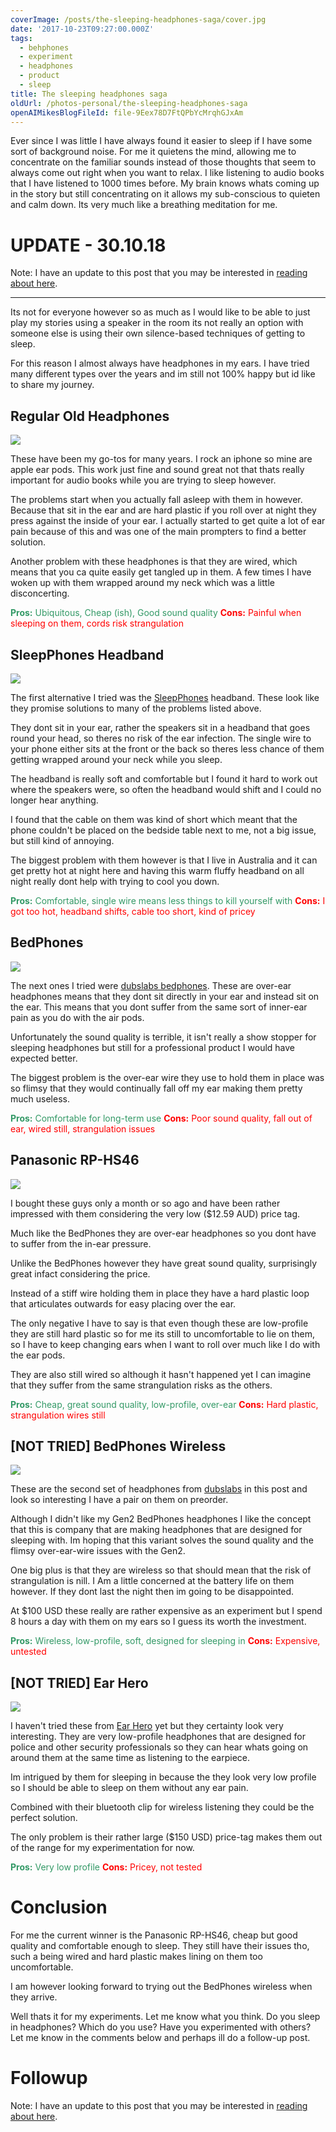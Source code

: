```yaml
---
coverImage: /posts/the-sleeping-headphones-saga/cover.jpg
date: '2017-10-23T09:27:00.000Z'
tags:
  - behphones
  - experiment
  - headphones
  - product
  - sleep
title: The sleeping headphones saga
oldUrl: /photos-personal/the-sleeping-headphones-saga
openAIMikesBlogFileId: file-9Eex78D7FtQPbYcMrqhGJxAm
---
```


Ever since I was little I have always found it easier to sleep if I have some sort of background noise. For me it quietens the mind, allowing me to concentrate on the familiar sounds instead of those thoughts that seem to always come out right when you want to relax. I like listening to audio books that I have listened to 1000 times before. My brain knows whats coming up in the story but still concentrating on it allows my sub-conscious to quieten and calm down. Its very much like a breathing meditation for me.

  <!-- more -->

# UPDATE - 30.10.18

Note: I have an update to this post that you may be interested in [reading about here](<(./photos-personal/sleeping-headphones-update/)>).

---

Its not for everyone however so as much as I would like to be able to just play my stories using a speaker in the room its not really an option with someone else is using their own silence-based techniques of getting to sleep.

For this reason I almost always have headphones in my ears. I have tried many different types over the years and im still not 100% happy but id like to share my journey.

## Regular Old Headphones

![](https://www.mikecann.blog/wp-content/uploads/2017/10/Apple_EarPods_35446297_03.jpg)

These have been my go-tos for many years. I rock an iphone so mine are apple ear pods. This work just fine and sound great not that thats really important for audio books while you are trying to sleep however.

The problems start when you actually fall asleep with them in however. Because that sit in the ear and are hard plastic if you roll over at night they press against the inside of your ear. I actually started to get quite a lot of ear pain because of this and was one of the main prompters to find a better solution.

Another problem with these headphones is that they are wired, which means that you ca quite easily get tangled up in them. A few times I have woken up with them wrapped around my neck which was a little disconcerting.

<span style="color: #339966;">**Pros:** Ubiquitous, Cheap (ish), Good sound quality</span>
<span style="color: #ff0000;">**Cons:** Painful when sleeping on them, cords risk strangulation</span>

## SleepPhones Headband

![](https://www.mikecann.blog/wp-content/uploads/2017/10/sleepphones-headphones-headband-2.jpg)

The first alternative I tried was the [SleepPhones](https://www.sleepphones.com/shopify-collections/sleepphones) headband. These look like they promise solutions to many of the problems listed above.

They dont sit in your ear, rather the speakers sit in a headband that goes round your head, so theres no risk of the ear infection. The single wire to your phone either sits at the front or the back so theres less chance of them getting wrapped around your neck while you sleep.

The headband is really soft and comfortable but I found it hard to work out where the speakers were, so often the headband would shift and I could no longer hear anything.

I found that the cable on them was kind of short which meant that the phone couldn't be placed on the bedside table next to me, not a big issue, but still kind of annoying.

The biggest problem with them however is that I live in Australia and it can get pretty hot at night here and having this warm fluffy headband on all night really dont help with trying to cool you down.

<span style="color: #339966;">**Pros:** Comfortable, single wire means less things to kill yourself with</span>
<span style="color: #ff0000;">**Cons:** I got too hot, headband shifts, cable too short, kind of pricey</span>

## BedPhones

![](https://www.mikecann.blog/wp-content/uploads/2017/10/Bedphones-31u8vwkkxjzale44ympn9m.jpg)

The next ones I tried were [dubslabs bedphones](https://www.dubslabs.com/). These are over-ear headphones means that they dont sit directly in your ear and instead sit on the ear. This means that you dont suffer from the same sort of inner-ear pain as you do with the air pods.

Unfortunately the sound quality is terrible, it isn't really a show stopper for sleeping headphones but still for a professional product I would have expected better.

The biggest problem is the over-ear wire they use to hold them in place was so flimsy that they would continually fall off my ear making them pretty much useless.

<span style="color: #339966;">**Pros:** Comfortable for long-term use</span>
<span style="color: #ff0000;">**Cons:** Poor sound quality, fall out of ear, wired still, strangulation issues</span>

## Panasonic RP-HS46

![](https://www.mikecann.blog/wp-content/uploads/2017/10/s-l300.jpg)

I bought these guys only a month or so ago and have been rather impressed with them considering the very low (\$12.59 AUD) price tag.

Much like the BedPhones they are over-ear headphones so you dont have to suffer from the in-ear pressure.

Unlike the BedPhones however they have great sound quality, surprisingly great infact considering the price.

Instead of a stiff wire holding them in place they have a hard plastic loop that articulates outwards for easy placing over the ear.

The only negative I have to say is that even though these are low-profile they are still hard plastic so for me its still to uncomfortable to lie on them, so I have to keep changing ears when I want to roll over much like I do with the ear pods.

They are also still wired so although it hasn't happened yet I can imagine that they suffer from the same strangulation risks as the others.

<span style="color: #339966;">**Pros:** Cheap, great sound quality, low-profile, over-ear
**<span style="color: #339966;"><span style="color: #ff0000;">Cons:</span></span>**<span style="color: #339966;"><span style="color: #ff0000;"> Hard plastic, strangulation wires still</span></span>
</span>

## [NOT TRIED] BedPhones Wireless

[![](https://www.mikecann.blog/wp-content/uploads/2017/10/bpw-man-laying-down-web-smallest-1024x683.jpg)](https://www.mikecann.blog/wp-content/uploads/2017/10/bpw-man-laying-down-web-smallest.jpg)

These are the second set of headphones from [dubslabs](https://www.dubslabs.com/products/bedphones-wireless-the-worlds-smallest-on-ear-headphones.html) in this post and look so interesting I have a pair on them on preorder.

Although I didn't like my Gen2 BedPhones headphones I like the concept that this is company that are making headphones that are designed for sleeping with. Im hoping that this variant solves the sound quality and the flimsy over-ear-wire issues with the Gen2.

One big plus is that they are wireless so that should mean that the risk of strangulation is nill. I Am a little concerned at the battery life on them however. If they dont last the night then im going to be disappointed.

At \$100 USD these really are rather expensive as an experiment but I spend 8 hours a day with them on my ears so I guess its worth the investment.

<span style="color: #339966;">**Pros:** Wireless, low-profile, soft, designed for sleeping in</span>
<span style="color: #ff0000;">**Cons:** Expensive, untested</span>

## [NOT TRIED] Ear Hero

[![](https://www.mikecann.blog/wp-content/uploads/2017/10/122830902_1280x720-1024x576.jpg)](https://www.mikecann.blog/wp-content/uploads/2017/10/122830902_1280x720.jpg)

I haven't tried these from [Ear Hero](https://earhero.com/store/) yet but they certainty look very interesting. They are very low-profile headphones that are designed for police and other security professionals so they can hear whats going on around them at the same time as listening to the earpiece.

Im intrigued by them for sleeping in because the they look very low profile so I should be able to sleep on them without any ear pain.

Combined with their bluetooth clip for wireless listening they could be the perfect solution.

The only problem is their rather large (\$150 USD) price-tag makes them out of the range for my experimentation for now.

<span style="color: #339966;">**Pros:** Very low profile</span>
<span style="color: #ff0000;">**Cons:** Pricey, not tested</span>

# Conclusion

For me the current winner is the Panasonic RP-HS46, cheap but good quality and comfortable enough to sleep. They still have their issues tho, such a being wired and hard plastic makes lining on them too uncomfortable.

I am however looking forward to trying out the BedPhones wireless when they arrive.

Well thats it for my experiments. Let me know what you think. Do you sleep in headphones? Which do you use? Have you experimented with others? Let me know in the comments below and perhaps ill do a follow-up post.

# Followup

Note: I have an update to this post that you may be interested in [reading about here](<(./photos-personal/sleeping-headphones-update/)>).
